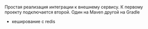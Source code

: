 Простая реализация интеграции к внешнему сервису. К первому проекту подключается второй. 
Один на Maven другой на Gradle
+ кеширование с redis
